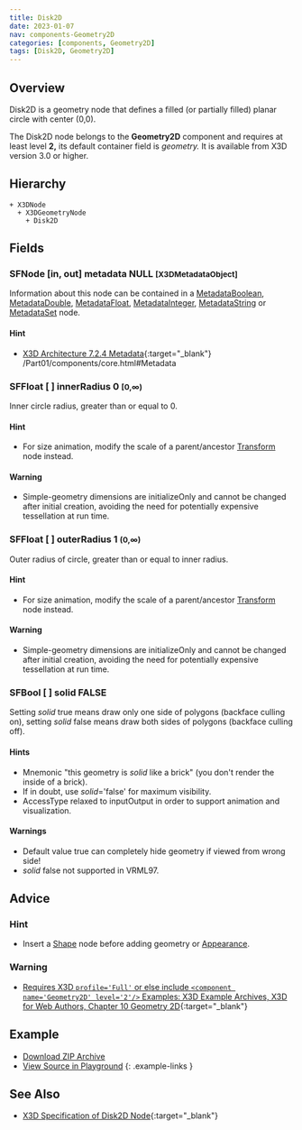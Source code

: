 ```yaml
---
title: Disk2D
date: 2023-01-07
nav: components-Geometry2D
categories: [components, Geometry2D]
tags: [Disk2D, Geometry2D]
---
```

<style>
.post h3 {
  word-spacing: 0.2em;
}
</style>

## Overview

Disk2D is a geometry node that defines a filled (or partially filled) planar circle with center (0,0).

The Disk2D node belongs to the **Geometry2D** component and requires at least level **2,** its default container field is *geometry.* It is available from X3D version 3.0 or higher.

## Hierarchy

```
+ X3DNode
  + X3DGeometryNode
    + Disk2D
```

## Fields

### SFNode [in, out] **metadata** NULL <small>[X3DMetadataObject]</small>

Information about this node can be contained in a [MetadataBoolean](/x_ite/components/core/metadataboolean/), [MetadataDouble](/x_ite/components/core/metadatadouble/), [MetadataFloat](/x_ite/components/core/metadatafloat/), [MetadataInteger](/x_ite/components/core/metadatainteger/), [MetadataString](/x_ite/components/core/metadatastring/) or [MetadataSet](/x_ite/components/core/metadataset/) node.

#### Hint

- [X3D Architecture 7.2.4 Metadata](https://www.web3d.org/specifications/X3Dv4/ISO-IEC19775-1v4-IS){:target="_blank"} /Part01/components/core.html#Metadata

### SFFloat [ ] **innerRadius** 0 <small>[0,∞)</small>

Inner circle radius, greater than or equal to 0.

#### Hint

- For size animation, modify the scale of a parent/ancestor [Transform](/x_ite/components/grouping/transform/) node instead.

#### Warning

- Simple-geometry dimensions are initializeOnly and cannot be changed after initial creation, avoiding the need for potentially expensive tessellation at run time.

### SFFloat [ ] **outerRadius** 1 <small>(0,∞)</small>

Outer radius of circle, greater than or equal to inner radius.

#### Hint

- For size animation, modify the scale of a parent/ancestor [Transform](/x_ite/components/grouping/transform/) node instead.

#### Warning

- Simple-geometry dimensions are initializeOnly and cannot be changed after initial creation, avoiding the need for potentially expensive tessellation at run time.

### SFBool [ ] **solid** FALSE

Setting *solid* true means draw only one side of polygons (backface culling on), setting *solid* false means draw both sides of polygons (backface culling off).

#### Hints

- Mnemonic "this geometry is *solid* like a brick" (you don't render the inside of a brick).
- If in doubt, use *solid*='false' for maximum visibility.
- AccessType relaxed to inputOutput in order to support animation and visualization.

#### Warnings

- Default value true can completely hide geometry if viewed from wrong side!
- *solid* false not supported in VRML97.

## Advice

### Hint

- Insert a [Shape](/x_ite/components/shape/shape/) node before adding geometry or [Appearance](/x_ite/components/shape/appearance/).

### Warning

- [Requires X3D `profile='Full'` or else include `<component name='Geometry2D' level='2'/>` Examples: X3D Example Archives, X3D for Web Authors, Chapter 10 Geometry 2D](https://www.web3d.org/x3d/content/examples/X3dForWebAuthors/Chapter10Geometry2D){:target="_blank"}

## Example

<x3d-canvas src="https://create3000.github.io/media/examples/Geometry2D/Disk2D/Disk2D.x3d" update="auto"></x3d-canvas>

- [Download ZIP Archive](https://create3000.github.io/media/examples/Geometry2D/Disk2D/Disk2D.zip)
- [View Source in Playground](/x_ite/playground/?url=https://create3000.github.io/media/examples/Geometry2D/Disk2D/Disk2D.x3d)
{: .example-links }

## See Also

- [X3D Specification of Disk2D Node](https://www.web3d.org/documents/specifications/19775-1/V4.0/Part01/components/geometry2D.html#Disk2D){:target="_blank"}
